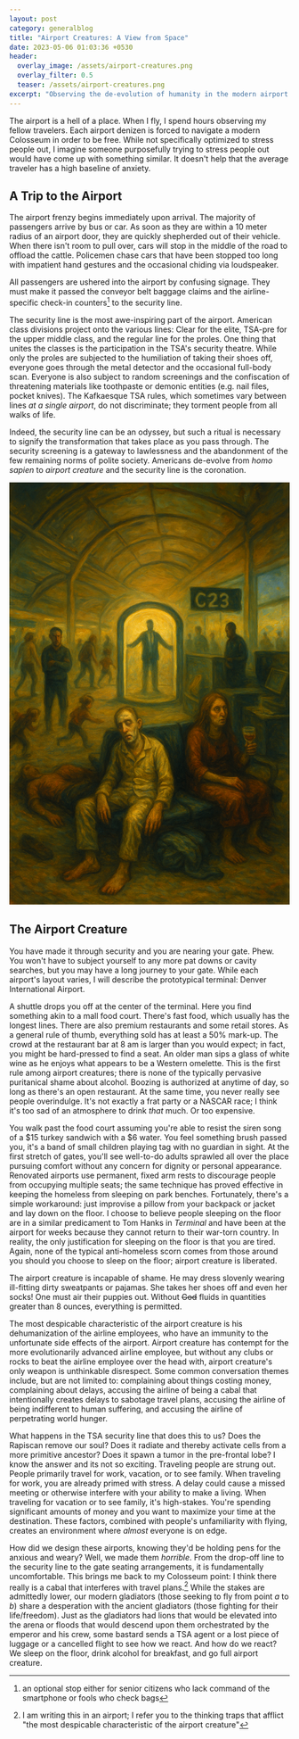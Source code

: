 ```yaml
---
layout: post
category: generalblog
title: "Airport Creatures: A View from Space"
date: 2023-05-06 01:03:36 +0530
header:
  overlay_image: /assets/airport-creatures.png
  overlay_filter: 0.5
  teaser: /assets/airport-creatures.png
excerpt: "Observing the de-evolution of humanity in the modern airport terminal, from polite society to primal survival mode"
---
```


The airport is a hell of a place. When I fly, I spend hours observing my fellow travelers. Each airport denizen is forced to navigate a modern Colosseum in order to be free. While not specifically optimized to stress people out, I imagine someone purposefully trying to stress people out would have come up with something similar. It doesn't help that the average traveler has a high baseline of anxiety. 

## A Trip to the Airport
The airport frenzy begins immediately upon arrival. The majority of passengers arrive by bus or car. As soon as they are within a 10 meter radius of an airport door, they are quickly shepherded out of their vehicle. When there isn't room to pull over, cars will stop in the middle of the road to offload the cattle. Policemen chase cars that have been stopped too long with impatient hand gestures and the occasional chiding via loudspeaker. 

All passengers are ushered into the airport by confusing signage. They must make it passed the conveyor belt baggage claims and the airline-specific check-in counters[^1] to the security line. 

[^1]: an optional stop either for senior citizens who lack command of the smartphone or fools who check bags

The security line is the most awe-inspiring part of the airport. American class divisions project onto the various lines: Clear for the elite, TSA-pre for the upper middle class, and the regular line for the proles. One thing that unites the classes is the participation in the TSA's security theatre. While only the proles are subjected to the humiliation of taking their shoes off, everyone goes through the metal detector and the occasional full-body scan. Everyone is also subject to random screenings and the confiscation of threatening materials like toothpaste or demonic entities (e.g. nail files, pocket knives). The Kafkaesque TSA rules, which sometimes vary between lines *at a single airport*, do not discriminate; they torment people from all walks of life.

Indeed, the security line can be an odyssey, but such a ritual is necessary to signify the transformation that takes place as you pass through. The security screening is a gateway to lawlessness and the abandonment of the few remaining norms of polite society. Americans de-evolve from *homo sapien* to *airport creature* and the security line is the coronation.

![Airport Creatures](/assets/airport-creatures.png)

## The Airport Creature

You have made it through security and you are nearing your gate. Phew. You won't have to subject yourself to any more pat downs or cavity searches, but you may have a long journey to your gate. While each airport's layout varies, I will describe the prototypical terminal: Denver International Airport.

A shuttle drops you off at the center of the terminal. Here you find something akin to a mall food court. There's fast food, which usually has the longest lines. There are also premium restaurants and some retail stores. As a general rule of thumb, everything sold has at least a 50% mark-up. The crowd at the restaurant bar at 8 am is larger than you would expect; in fact, you might be hard-pressed to find a seat. An older man sips a glass of white wine as he enjoys what appears to be a Western omelette. This is the first rule among airport creatures; there is none of the typically pervasive puritanical shame about alcohol. Boozing is authorized at anytime of day, so long as there's an open restaurant. At the same time, you never really see people overindulge. It's not exactly a frat party or a NASCAR race; I think it's too sad of an atmosphere to drink *that* much. Or too expensive.

You walk past the food court assuming you're able to resist the siren song of a \$15 turkey sandwich with a \$6 water. You feel something brush passed you, it's a band of small children playing tag with no guardian in sight. At the first stretch of gates, you'll see well-to-do adults sprawled all over the place pursuing comfort without any concern for dignity or personal appearance. Renovated airports use permanent, fixed arm rests to discourage people from occupying multiple seats; the same technique has proved effective in keeping the homeless from sleeping on park benches. Fortunately, there's a simple workaround: just improvise a pillow from your backpack or jacket and lay down on the floor. I choose to believe people sleeping on the floor are in a similar predicament to Tom Hanks in *Terminal* and have been at the airport for weeks because they cannot return to their war-torn country. In reality, the only justification for sleeping on the floor is that you are tired. Again, none of the typical anti-homeless scorn comes from those around you should you choose to sleep on the floor; airport creature is liberated.

The airport creature is incapable of shame. He may dress slovenly wearing ill-fitting dirty sweatpants or pajamas. She takes her shoes off and even her socks! One must air their puppies out. Without ~~God~~ fluids in quantities greater than 8 ounces, everything is permitted.

The most despicable characteristic of the airport creature is his dehumanization of the airline employees, who have an immunity to the unfortunate side effects of the airport. Airport creature has contempt for the more evolutionarily advanced airline employee, but without any clubs or rocks to beat the airline employee over the head with, airport creature's only weapon is unthinkable disrespect. Some common conversation themes include, but are not limited to: complaining about things costing money, complaining about delays, accusing the airline of being a cabal that intentionally creates delays to sabotage travel plans, accusing the airline of being indifferent to human suffering, and accusing the airline of perpetrating world hunger.

What happens in the TSA security line that does this to us? Does the Rapiscan remove our soul? Does it radiate and thereby activate cells from a more primitive ancestor? Does it spawn a tumor in the pre-frontal lobe? I know the answer and its not so exciting. Traveling people are strung out. People primarily travel for work, vacation, or to see family. When traveling for work, you are already primed with stress. A delay could cause a missed meeting or otherwise interfere with your ability to make a living. When traveling for vacation or to see family, it's high-stakes. You're spending significant amounts of money and you want to maximize your time at the destination. These factors, combined with people's unfamiliarity with flying, creates an environment where *almost* everyone is on edge.

How did we design these airports, knowing they'd be holding pens for the anxious and weary? Well, we made them *horrible*. From the drop-off line to the security line to the gate seating arrangements, it is fundamentally uncomfortable. This brings me back to my Colosseum point: I think there really is a cabal that interferes with travel plans.[^2] While the stakes are admittedly lower, our modern gladiators (those seeking to fly from point *a* to *b*) share a desperation with the ancient gladiators (those fighting for their life/freedom). Just as the gladiators had lions that would be elevated into the arena or floods that would descend upon them orchestrated by the emperor and his crew, some bastard sends a TSA agent or a lost piece of luggage or a cancelled flight to see how we react. And how do we react? We sleep on the floor, drink alcohol for breakfast, and go full airport creature.


[^2]: I am writing this in an airport; I refer you to the thinking traps that afflict "the most despicable characteristic of the airport creature"